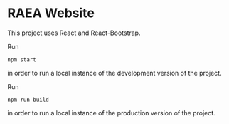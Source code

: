 # RAEA Website

This project uses React and React-Bootstrap.

Run

```
npm start
```

in order to run a local instance of the development version of the project.

Run

```
npm run build
```

in order to run a local instance of the production version of the project.
